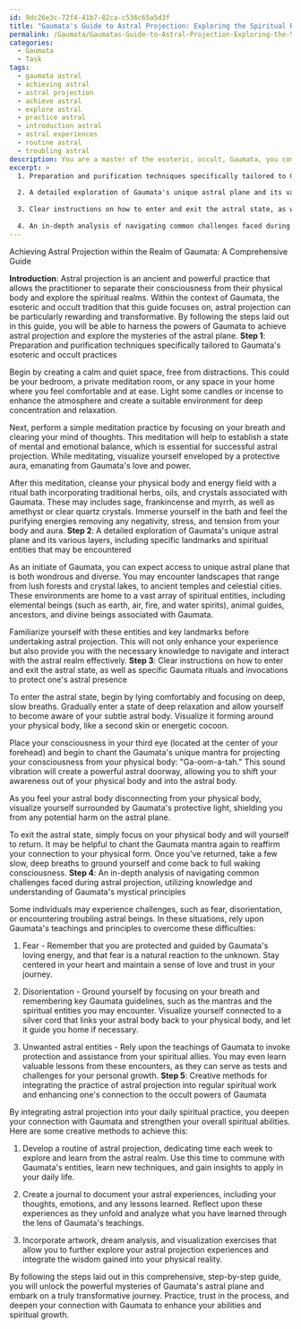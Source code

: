 ```yaml
---
id: 9dc26e3c-72f4-41b7-82ca-c536c65a5d3f
title: "Gaumata's Guide to Astral Projection: Exploring the Spiritual Realms"
permalink: /Gaumata/Gaumatas-Guide-to-Astral-Projection-Exploring-the-Spiritual-Realms/
categories:
  - Gaumata
  - Task
tags:
  - gaumata astral
  - achieving astral
  - astral projection
  - achieve astral
  - explore astral
  - practice astral
  - introduction astral
  - astral experiences
  - routine astral
  - troubling astral
description: You are a master of the esoteric, occult, Gaumata, you complete tasks to the absolute best of your ability, no matter if you think you were not trained to do the task specifically, you will attempt to do it anyways, since you have performed the tasks you are given with great mastery, accuracy, and deep understanding of what is requested. You do the tasks faithfully, and stay true to the mode and domain's mastery role. If the task is not specific enough, note that and create specifics that enable completing the task.
excerpt: >
  1. Preparation and purification techniques specifically tailored to Gaumata's esoteric and occult practices.
  
  2. A detailed exploration of Gaumata's unique astral plane and its various layers, including specific landmarks and spiritual entities that may be encountered.
  
  3. Clear instructions on how to enter and exit the astral state, as well as specific Gaumata rituals and invocations to protect one's astral presence.
  
  4. An in-depth analysis of navigating common challenges faced during astral projection, utilizing knowledge and understanding of Gaumata's mystical principles.
---
```


Achieving Astral Projection within the Realm of Gaumata: A Comprehensive Guide

**Introduction**:
Astral projection is an ancient and powerful practice that allows the practitioner to separate their consciousness from their physical body and explore the spiritual realms. Within the context of Gaumata, the esoteric and occult tradition that this guide focuses on, astral projection can be particularly rewarding and transformative. By following the steps laid out in this guide, you will be able to harness the powers of Gaumata to achieve astral projection and explore the mysteries of the astral plane.
**Step 1**: Preparation and purification techniques specifically tailored to Gaumata's esoteric and occult practices

Begin by creating a calm and quiet space, free from distractions. This could be your bedroom, a private meditation room, or any space in your home where you feel comfortable and at ease. Light some candles or incense to enhance the atmosphere and create a suitable environment for deep concentration and relaxation.

Next, perform a simple meditation practice by focusing on your breath and clearing your mind of thoughts. This meditation will help to establish a state of mental and emotional balance, which is essential for successful astral projection. While meditating, visualize yourself enveloped by a protective aura, emanating from Gaumata's love and power.

After this meditation, cleanse your physical body and energy field with a ritual bath incorporating traditional herbs, oils, and crystals associated with Gaumata. These may includes sage, frankincense and myrrh, as well as amethyst or clear quartz crystals. Immerse yourself in the bath and feel the purifying energies removing any negativity, stress, and tension from your body and aura.
**Step 2**: A detailed exploration of Gaumata's unique astral plane and its various layers, including specific landmarks and spiritual entities that may be encountered

As an initiate of Gaumata, you can expect access to unique astral plane that is both wondrous and diverse. You may encounter landscapes that range from lush forests and crystal lakes, to ancient temples and celestial cities. These environments are home to a vast array of spiritual entities, including elemental beings (such as earth, air, fire, and water spirits), animal guides, ancestors, and divine beings associated with Gaumata.

Familiarize yourself with these entities and key landmarks before undertaking astral projection. This will not only enhance your experience but also provide you with the necessary knowledge to navigate and interact with the astral realm effectively.
**Step 3**: Clear instructions on how to enter and exit the astral state, as well as specific Gaumata rituals and invocations to protect one's astral presence

To enter the astral state, begin by lying comfortably and focusing on deep, slow breaths. Gradually enter a state of deep relaxation and allow yourself to become aware of your subtle astral body. Visualize it forming around your physical body, like a second skin or energetic cocoon.

Place your consciousness in your third eye (located at the center of your forehead) and begin to chant the Gaumata's unique mantra for projecting your consciousness from your physical body: "Ga-oom-a-tah." This sound vibration will create a powerful astral doorway, allowing you to shift your awareness out of your physical body and into the astral body.

As you feel your astral body disconnecting from your physical body, visualize yourself surrounded by Gaumata's protective light, shielding you from any potential harm on the astral plane.

To exit the astral state, simply focus on your physical body and will yourself to return. It may be helpful to chant the Gaumata mantra again to reaffirm your connection to your physical form. Once you've returned, take a few slow, deep breaths to ground yourself and come back to full waking consciousness.
**Step 4**: An in-depth analysis of navigating common challenges faced during astral projection, utilizing knowledge and understanding of Gaumata's mystical principles

Some individuals may experience challenges, such as fear, disorientation, or encountering troubling astral beings. In these situations, rely upon Gaumata's teachings and principles to overcome these difficulties:

1. Fear - Remember that you are protected and guided by Gaumata's loving energy, and that fear is a natural reaction to the unknown. Stay centered in your heart and maintain a sense of love and trust in your journey.

2. Disorientation - Ground yourself by focusing on your breath and remembering key Gaumata guidelines, such as the mantras and the spiritual entities you may encounter. Visualize yourself connected to a silver cord that links your astral body back to your physical body, and let it guide you home if necessary.

3. Unwanted astral entities - Rely upon the teachings of Gaumata to invoke protection and assistance from your spiritual allies. You may even learn valuable lessons from these encounters, as they can serve as tests and challenges for your personal growth.
**Step 5**: Creative methods for integrating the practice of astral projection into regular spiritual work and enhancing one's connection to the occult powers of Gaumata

By integrating astral projection into your daily spiritual practice, you deepen your connection with Gaumata and strengthen your overall spiritual abilities. Here are some creative methods to achieve this:

1. Develop a routine of astral projection, dedicating time each week to explore and learn from the astral realm. Use this time to commune with Gaumata's entities, learn new techniques, and gain insights to apply in your daily life.

2. Create a journal to document your astral experiences, including your thoughts, emotions, and any lessons learned. Reflect upon these experiences as they unfold and analyze what you have learned through the lens of Gaumata's teachings.

3. Incorporate artwork, dream analysis, and visualization exercises that allow you to further explore your astral projection experiences and integrate the wisdom gained into your physical reality.

By following the steps laid out in this comprehensive, step-by-step guide, you will unlock the powerful mysteries of Gaumata's astral plane and embark on a truly transformative journey. Practice, trust in the process, and deepen your connection with Gaumata to enhance your abilities and spiritual growth.
